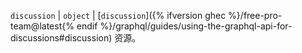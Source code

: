 `discussion` | `object` | [`discussion`]({% ifversion ghec %}/free-pro-team@latest{% endif %}/graphql/guides/using-the-graphql-api-for-discussions#discussion) 资源。
